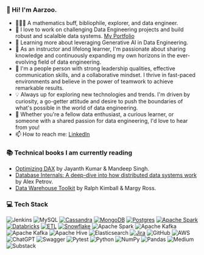 ### 👋 Hi! I'm Aarzoo.

<!--
**aarzoochourasia/aarzoochourasia** is a ✨ _special_ ✨ repository because its `README.md` (this file) appears on your GitHub profile.
-->
- 👩🏻‍💻 A mathematics buff, bibliophile, explorer, and data engineer.<br/>
- 👯 I love to work on challenging Data Engineering projects and build robust and scalalble data systems. [My Portfolio](https://linktr.ee/aarzoo_chourasia)<br/>
- 🌱 Learning more about leveraging Generative AI in Data Engineering.<br/>
- 💼 As an instructor and lifelong learner, I'm passionate about sharing knowledge and continuously expanding my own horizons in the ever-evolving field of data engineering.<br/>
- 🌟 I'm a people person with strong leadership qualities, effective communication skills, and a collaborative mindset. I thrive in fast-paced environments and believe in the power of teamwork to achieve remarkable results.<br/>
- 💡 Always up for exploring new technologies and trends. I'm driven by curiosity, a go-getter attitude and desire to push the boundaries of what's possible in the world of data engineering.<br/>
- 🚀 Whether you're a fellow data enthusiast, a curious learner, or someone with a shared passion for data engineering, I'd love to hear from you!<br/>
- 📫 How to reach me: [LinkedIn](https://www.linkedin.com/in/aarzoo-chourasia-datascientist/)<br/>

### 📚 Technical books I am currently reading <br/>
- [Optimizing DAX]([https://www.sqlbi.com/books/optimizing-dax-second-edition/](https://www.oreilly.com/library/view/system-design-on/9781098146887/?_gl=1*1llju0p*_ga*MTEyODYyNTg0My4xNzM5NjE3Njgw*_ga_092EL089CH*czE3NTExOTEwNDkkbzI0JGcxJHQxNzUxMTkxMTA1JGo0JGwwJGgw)) by Jayanth Kumar & Mandeep Singh.<br/>
- [Database Internals: A deep-dive into how distributed data systems work](https://www.goodreads.com/book/show/44647144-database-internals) by Alex Petrov. <br/>
- [Data Warehouse Toolkit](https://www.kimballgroup.com/data-warehouse-business-intelligence-resources/books/data-warehouse-dw-toolkit/) by Ralph Kimball & Margy Ross. <br/>

### 💻 Tech Stack
![Jenkins](https://img.shields.io/badge/jenkins-%232C5263.svg?style=for-the-badge&logo=jenkins&logoColor=white)
![MySQL](https://img.shields.io/badge/mysql-4479A1.svg?style=for-the-badge&logo=mysql&logoColor=white)
[![Cassandra](https://img.shields.io/badge/Cassandra-%231287B1.svg?logo=apache-cassandra&logoColor=white)](#)
[![MongoDB](https://img.shields.io/badge/MongoDB-%234ea94b.svg?logo=mongodb&logoColor=white)](#)
[![Postgres](https://img.shields.io/badge/Postgres-%23316192.svg?logo=postgresql&logoColor=white)](#)
[![Apache Spark](https://img.shields.io/badge/Apache%20Spark-E25A1C?logo=apachespark&logoColor=fff)](#)
[![Databricks](https://img.shields.io/badge/Databricks-FF3621?logo=databricks&logoColor=fff)](#)
[![ETL](https://custom-icon-badges.demolab.com/badge/ETL-9370DB?logo=etl-logo&logoColor=fff)](#)
[![Snowflake](https://img.shields.io/badge/Snowflake-29B5E8?logo=snowflake&logoColor=fff)](#)
![Apache Spark](https://img.shields.io/badge/Apache%20Spark-FDEE21?style=flat-square&logo=apachespark&logoColor=black)
![Apache Kafka](https://img.shields.io/badge/Apache%20Kafka-000?style=for-the-badge&logo=apachekafka)
![Apache Kafka](https://img.shields.io/badge/Apache%20Kafka-000?style=for-the-badge&logo=apachekafka)
![Apache Hive](https://img.shields.io/badge/Apache%20Hive-FDEE21?style=for-the-badge&logo=apachehive&logoColor=black)
![Elasticsearch](https://img.shields.io/badge/elasticsearch-%230377CC.svg?style=for-the-badge&logo=elasticsearch&logoColor=white)
[![Jira](https://img.shields.io/badge/Jira-0052CC?logo=jira&logoColor=fff)](#)
![GitHub](https://img.shields.io/badge/github-%23121011.svg?style=for-the-badge&logo=github&logoColor=white)
![AWS](https://img.shields.io/badge/AWS-%23FF9900.svg?style=for-the-badge&logo=amazon-aws&logoColor=white)
![ChatGPT](https://img.shields.io/badge/chatGPT-74aa9c?style=for-the-badge&logo=openai&logoColor=white)
![Swagger](https://img.shields.io/badge/-Swagger-%23Clojure?style=for-the-badge&logo=swagger&logoColor=white)
![Pytest](https://img.shields.io/badge/pytest-%23ffffff.svg?style=for-the-badge&logo=pytest&logoColor=2f9fe3)
![Python](https://img.shields.io/badge/python-3670A0?style=for-the-badge&logo=python&logoColor=ffdd54)
![NumPy](https://img.shields.io/badge/numpy-%23013243.svg?style=for-the-badge&logo=numpy&logoColor=white)
![Pandas](https://img.shields.io/badge/pandas-%23150458.svg?style=for-the-badge&logo=pandas&logoColor=white)
![Medium](https://img.shields.io/badge/Medium-12100E?style=for-the-badge&logo=medium&logoColor=white)
![Substack](https://img.shields.io/badge/Substack-%23006f5c.svg?style=for-the-badge&logo=substack&logoColor=FF6719)

